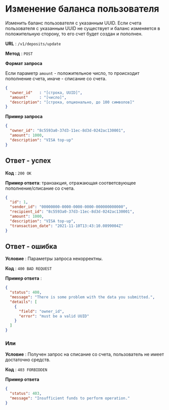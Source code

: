 # Изменение баланса пользователя

Изменить баланс пользователя с указанным UUID. Если счета пользователя с указанным UUID не существует и баланс
изменяется в положительную сторону, то его счет будет создан и пополнен.

**URL** : `/v1/deposits/update`

**Метод** : `POST`

**Формат запроса**

Если параметр `amount` - положительное число, то происходит пополнение счета, иначе - списание со счета.

```json
{
  "owner_id"   : "[строка, UUID]",
  "amount"     : "[число]",
  "description": "[строка, опционально, до 100 символов]"
}
```

**Пример запроса**

```json
{
  "owner_id": "8c5593a0-37d3-11ec-8d3d-0242ac130001",
  "amount": 1000,
  "description": "VISA top-up"
}
```

## Ответ - успех

**Код** : `200 OK`

**Пример ответа**: транзакция, отражающая соответсвующее пополнение/списание со счета.

```json
{
  "id": 1,
  "sender_id": "00000000-0000-0000-0000-000000000000",
  "recipient_id": "8c5593a0-37d3-11ec-8d3d-0242ac130001",
  "amount": 1000,
  "description": "VISA top-up",
  "transaction_date": "2021-11-10T13:43:10.0899004Z"
}
```

## Ответ - ошибка

**Условие** : Параметры запроса некорректны.

**Код** : `400 BAD REQUEST`

**Пример ответа** :

```json
{
  "status": 400,
  "message": "There is some problem with the data you submitted.",
  "details": [
    {
      "field": "owner_id",
      "error": "must be a valid UUID"
    }
  ]
}
```

### Или

**Условие** : Получен запрос на списание со счета, пользователь не имеет достаточно средств.

**Код** : `403 FORBIDDEN`

**Пример ответа**

```json
{
  "status": 403,
  "message": "Insufficient funds to perform operation."
}
```
